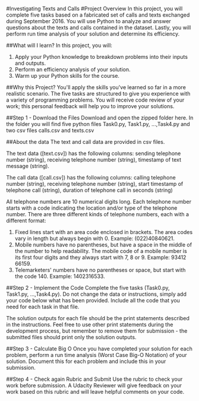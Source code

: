 #Investigating Texts and Calls
#Project Overview
In this project, you will complete five tasks based on a fabricated set of calls and texts exchanged 
during September 2016. You will use Python to analyze and answer questions about the texts and calls 
contained in the dataset. Lastly, you will perform run time analysis of your solution and determine 
its efficiency.

##What will I learn?
In this project, you will:

1. Apply your Python knowledge to breakdown problems into their inputs and outputs.
2. Perform an efficiency analysis of your solution.
3. Warm up your Python skills for the course.


##Why this Project?
You'll apply the skills you've learned so far in a more realistic scenario. The five tasks are 
structured to give you experience with a variety of programming problems. You will receive code review 
of your work; this personal feedback will help you to improve your solutions.

##Step 1 - Download the Files
Download and open the zipped folder here. In the folder you will find five python files Task0.py, 
Task1.py, ...,Task4.py and two csv files calls.csv and texts.csv

##About the data
The text and call data are provided in csv files.

The text data ([text.csv]) has the following columns: sending telephone number (string), receiving 
telephone number (string), timestamp of text message (string).

The call data ([call.csv]) has the following columns: calling telephone number (string), receiving 
telephone number (string), start timestamp of telephone call (string), duration of telephone call in 
seconds (string)

All telephone numbers are 10 numerical digits long. Each telephone number starts with a code indicating 
the location and/or type of the telephone number. There are three different kinds of telephone numbers, 
each with a different format:

1. Fixed lines start with an area code enclosed in brackets. The area codes vary in length but always 
    begin with 0. Example: (022)40840621.
2. Mobile numbers have no parentheses, but have a space in the middle of the number to help readability. 
    The mobile code of a mobile number is its first four digits and they always start with 7, 8 or 9. 
    Example: 93412 66159.
3. Telemarketers' numbers have no parentheses or space, but start with the code 140. Example: 1402316533.

##Step 2 - Implement the Code
Complete the five tasks (Task0.py, Task1.py, ...,Task4.py). Do not change the data or instructions, 
simply add your code below what has been provided. Include all the code that you need for each task in 
that file.

The solution outputs for each file should be the print statements described in the instructions. Feel 
free to use other print statements during the development process, but remember to remove them for 
submission - the submitted files should print only the solution outputs.

##Step 3 - Calculate Big O
Once you have completed your solution for each problem, perform a run time analysis 
(Worst Case Big-O Notation) of your solution. Document this for each problem and include this in your 
submission.

##Step 4 - Check again Rubric and Submit
Use the rubric to check your work before submission. A Udacity Reviewer will give feedback on your work 
based on this rubric and will leave helpful comments on your code.